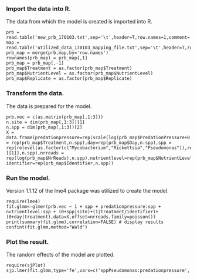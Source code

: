 ### Import the data into R.
The data from which the model is created is imported into R.
```
prb = read.table('new_prb_170103.txt',sep='\t',header=T,row.names=1,comment='')
map = read.table('utilized_data_170103_mapping_file.txt',sep='\t',header=T,row.names=1,comment='')
prb_map = merge(prb,map,by='row.names')
rownames(prb_map) = prb_map[,1]
prb_map = prb_map[,-1]
prb_map$Treatment = as.factor(prb_map$Treatment)
prb_map$NutrientLevel = as.factor(prb_map$NutrientLevel)
prb_map$Replicate = as.factor(prb_map$Replicate)
```
### Transform the data.
The data is prepared for the model.
```
prb.vec = c(as.matrix(prb_map[,1:3]))
n.site = dim(prb_map[,1:3])[1]
n.spp = dim(prb_map[,1:3])[2]
X = data.frame(predationpressure=rep(scale(log(prb_map$PredationPressure+0.01)),n.spp),treatment = rep(prb_map$Treatment,n.spp),day=rep(prb_map$Day,n.spp),spp = rep(relevel(as.factor(c("Mycobacterium","Rickettsia","Pseudomonas")),ref="Pseudomonas"),each=n.site),site=rep(dimnames(prb_map)[[1]],n.spp),nrreads = rep(log(prb_map$NrReads),n.spp),nutrientlevel=rep(prb_map$NutrientLevel,n.spp), identifier=rep(prb_map$Identifier,n.spp))
```

### Run the model.
Version 1.1.12 of the lme4 package was utilized to create the model.
```
require(lme4)
fit.glmm<-glmer(prb.vec ~ 1 + spp + predationpressure:spp + nutrientlevel:spp + (0+spp|site)+(1|treatment/identifier)+(0+day|treatment),data=X,offset=nrreads,family=poisson())
print(summary(fit.glmm),correlation=FALSE) # display results
confint(fit.glmm,method="Wald")
```
### Plot the result.
The random effects of the model are plotted.
```
require(sjPlot)
sjp.lmer(fit.glmm,type='fe',vars=c('sppPseudomonas:predationpressure','sppMycobacterium:predationpressure','sppRickettsia:predationpressure','sppPseudomonas:nutrientlevel2','sppPseudomonas:nutrientlevel3','sppMycobacterium:nutrientlevel2','sppMycobacterium:nutrientlevel3','sppRickettsia:nutrientlevel2','sppRickettsia:nutrientlevel3'))
```
